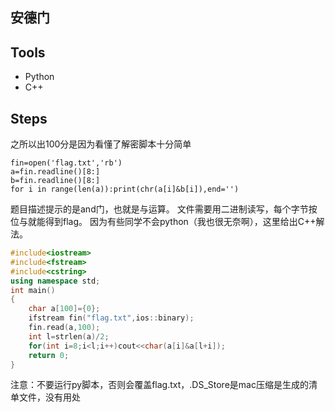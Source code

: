 ## 安德门

## Tools
- Python
- C++

## Steps
之所以出100分是因为看懂了解密脚本十分简单
```python3
fin=open('flag.txt','rb')
a=fin.readline()[8:]
b=fin.readline()[8:]
for i in range(len(a)):print(chr(a[i]&b[i]),end='')
```
题目描述提示的是and门，也就是与运算。
文件需要用二进制读写，每个字节按位与就能得到flag。
因为有些同学不会python（我也很无奈啊），这里给出C++解法。
```C++
#include<iostream>
#include<fstream>
#include<cstring>
using namespace std;
int main()
{
	char a[100]={0};
	ifstream fin("flag.txt",ios::binary);
	fin.read(a,100);
	int l=strlen(a)/2;
	for(int i=8;i<l;i++)cout<<char(a[i]&a[l+i]);
	return 0;
}
```
注意：不要运行py脚本，否则会覆盖flag.txt，.DS_Store是mac压缩是生成的清单文件，没有用处